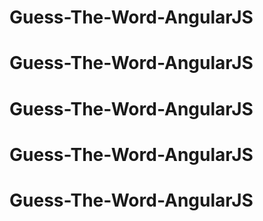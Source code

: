 # Guess-The-Word-AngularJS
# Guess-The-Word-AngularJS
# Guess-The-Word-AngularJS
# Guess-The-Word-AngularJS
# Guess-The-Word-AngularJS
